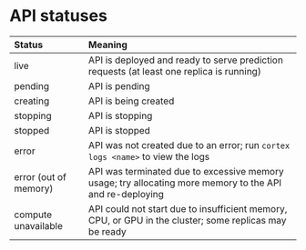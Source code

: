 # API statuses

| Status | Meaning |
| :--- | :--- |
| live | API is deployed and ready to serve prediction requests \(at least one replica is running\) |
| pending | API is pending |
| creating | API is being created |
| stopping | API is stopping |
| stopped | API is stopped |
| error | API was not created due to an error; run `cortex logs <name>` to view the logs |
| error \(out of memory\) | API was terminated due to excessive memory usage; try allocating more memory to the API and re-deploying |
| compute unavailable | API could not start due to insufficient memory, CPU, or GPU in the cluster; some replicas may be ready |


